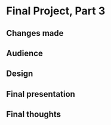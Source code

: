 # Final Project, Part 3

## Changes made

## Audience

## Design

## Final presentation

## Final thoughts


